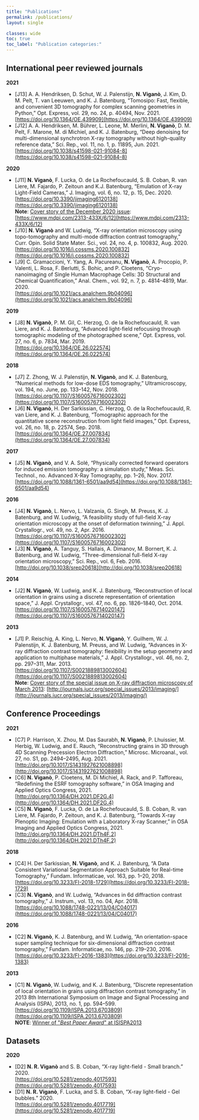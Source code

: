 ```yaml
---
title: "Publications"
permalink: /publications/
layout: single

classes: wide
toc: true
toc_label: "Publication categories:"
---
```


## International peer reviewed journals

**2021**
* <a name="J13">[J13]</a> A. A. Hendriksen, D. Schut, W. J. Palenstijn, **N. Viganò**, J. Kim, D. M. Pelt, T. van Leeuwen, and K. J. Batenburg, “Tomosipo: Fast, flexible, and convenient 3D tomography for complex scanning geometries in Python,” Opt. Express, vol. 29, no. 24, p. 40494, Nov. 2021.  
[https://doi.org/10.1364/OE.439909](https://doi.org/10.1364/OE.439909)
* <a name="J12">[J12]</a> A. A. Hendriksen, M. Bührer, L. Leone, M. Merlini, **N. Viganò**, D. M. Pelt, F. Marone, M. di Michiel, and K. J. Batenburg, “Deep denoising for multi-dimensional synchrotron X-ray tomography without high-quality reference data,” Sci. Rep., vol. 11, no. 1, p. 11895, Jun. 2021.  
[https://doi.org/10.1038/s41598-021-91084-8](https://doi.org/10.1038/s41598-021-91084-8)

**2020**
* <a name="J11">[J11]</a> **N. Viganò**, F. Lucka, O. de La Rochefoucauld, S. B. Coban, R. van Liere, M. Fajardo, P. Zeitoun and K.J. Batenburg, “Emulation of X-ray Light-Field Cameras,” J. Imaging, vol. 6, no. 12, p. 15, Dec. 2020.  
[https://doi.org/10.3390/jimaging6120138](https://doi.org/10.3390/jimaging6120138)  
**Note**: <u>Cover story of the December 2020 issue</u>: [https://www.mdpi.com/2313-433X/6/12](https://www.mdpi.com/2313-433X/6/12)
* <a name="J10">[J10]</a> **N. Viganò** and W. Ludwig, “X-ray orientation microscopy using topo-tomography and multi-mode diffraction contrast tomography,” Curr. Opin. Solid State Mater. Sci., vol. 24, no. 4, p. 100832, Aug. 2020.  
[https://doi.org/10.1016/j.cossms.2020.100832](https://doi.org/10.1016/j.cossms.2020.100832)
* <a name="J9">[J9]</a> C. Gramaccioni, Y. Yang, A. Pacureanu, **N. Viganò**, A. Procopio, P. Valenti, L. Rosa, F. Berlutti, S. Bohic, and P. Cloetens, “Cryo-nanoimaging of Single Human Macrophage Cells: 3D Structural and Chemical Quantification,” Anal. Chem., vol. 92, n. 7, p. 4814-4819, Mar. 2020.  
[https://doi.org/10.1021/acs.analchem.9b04096](https://doi.org/10.1021/acs.analchem.9b04096)

**2019**
* <a name="J8">[J8]</a> **N. Viganò**, P. M. Gil, C. Herzog, O. de la Rochefoucauld, R. van Liere, and K. J. Batenburg, “Advanced light-field refocusing through tomographic modeling of the photographed scene,” Opt. Express, vol. 27, no. 6, p. 7834, Mar. 2019.  
[https://doi.org/10.1364/OE.26.022574](https://doi.org/10.1364/OE.26.022574)

**2018**
* <a name="J7">[J7]</a> Z. Zhong, W. J. Palenstijn, **N. Viganò**, and K. J. Batenburg, “Numerical methods for low-dose EDS tomography,” Ultramicroscopy, vol. 194, no. June, pp. 133–142, Nov. 2018.  
[https://doi.org/10.1107/S1600576716002302](https://doi.org/10.1107/S1600576716002302)
* <a name="J6">[J6]</a> **N. Viganò**, H. Der Sarkissian, C. Herzog, O. de la Rochefoucauld, R. van Liere, and K. J. Batenburg, “Tomographic approach for the quantitative scene reconstruction from light field images,” Opt. Express, vol. 26, no. 18, p. 22574, Sep. 2018.  
[https://doi.org/10.1364/OE.27.007834](https://doi.org/10.1364/OE.27.007834)

**2017**
* <a name="J5">[J5]</a> **N. Viganò**, and V. A. Solé, “Physically corrected forward operators for induced emission tomography: a simulation study,” Meas. Sci. Technol., no. Advanced X-Ray Tomography, pp. 1–26, Nov. 2017.  
[https://doi.org/10.1088/1361-6501/aa9d54](https://doi.org/10.1088/1361-6501/aa9d54)

**2016**
* <a name="J4">[J4]</a> **N. Viganò**, L. Nervo, L. Valzania, G. Singh, M. Preuss, K. J. Batenburg, and W. Ludwig, “A feasibility study of full-field X-ray orientation microscopy at the onset of deformation twinning,” J. Appl. Crystallogr., vol. 49, no. 2, Apr. 2016.  
[https://doi.org/10.1107/S1600576716002302](https://doi.org/10.1107/S1600576716002302)
* <a name="J3">[J3]</a> **N. Viganò**, A. Tanguy, S. Hallais, A. Dimanov, M. Bornert, K. J. Batenburg, and W. Ludwig, “Three-dimensional full-field X-ray orientation microscopy,” Sci. Rep., vol. 6, Feb. 2016.  
[http://doi.org/10.1038/srep20618](http://doi.org/10.1038/srep20618)

**2014**
* <a name="J2">[J2]</a> **N. Viganò**, W. Ludwig, and K. J. Batenburg, “Reconstruction of local orientation in grains using a discrete representation of orientation space,” J. Appl. Crystallogr., vol. 47, no. 6, pp. 1826–1840, Oct. 2014.  
[https://doi.org/10.1107/S1600576714020147](https://doi.org/10.1107/S1600576714020147)

**2013**
* <a name="J1">[J1]</a> P. Reischig, A. King, L. Nervo, **N. Viganò**, Y. Guilhem, W. J. Palenstijn, K. J. Batenburg, M. Preuss, and W. Ludwig, “Advances in X-ray diffraction contrast tomography: flexibility in the setup geometry and application to multiphase materials,” J. Appl. Crystallogr., vol. 46, no. 2, pp. 297–311, Mar. 2013.  
[https://doi.org/10.1107/S0021889813002604](https://doi.org/10.1107/S0021889813002604)  
**Note**: <u>Cover story of the special issue on X-ray diffraction microscopy of March 2013</u>: [http://journals.iucr.org/special_issues/2013/imaging/](http://journals.iucr.org/special_issues/2013/imaging/)

## Conference Proceedings

**2021**
* <a name="C7">[C7]</a> P. Harrison, X. Zhou, M. Das Saurabh, **N. Viganò**, P. Lhuissier, M. Herbig, W. Ludwig, and E. Rauch, “Reconstructing grains in 3D through 4D Scanning Precession Electron Diffraction,” Microsc. Microanal., vol. 27, no. S1, pp. 2494–2495, Aug. 2021.  
[http://doi.org/10.1017/S1431927621008898](http://doi.org/10.1017/S1431927621008898)
* <a name="C6">[C6]</a> **N. Viganò**, P. Cloetens, M. Di Michiel, A. Rack, and P. Tafforeau, “Redefining the ESRF tomography software,” in OSA Imaging and Applied Optics Congress, 2021.  
[http://doi.org/10.1364/DH.2021.DF2G.4](http://doi.org/10.1364/DH.2021.DF2G.4)
* <a name="C5">[C5]</a> **N. Viganò**, F. Lucka, O. de La Rochefoucauld, S. B. Coban, R. van Liere, M. Fajardo, P. Zeitoun, and K. J. Batenburg, “Towards X-ray Plenoptic Imaging: Emulation with a Laboratory X-ray Scanner,” in OSA Imaging and Applied Optics Congress, 2021.  
[http://doi.org/10.1364/DH.2021.DTh4F.2](http://doi.org/10.1364/DH.2021.DTh4F.2)

**2018**
* <a name="C4">[C4]</a> H. Der Sarkissian, **N. Viganò**, and K. J. Batenburg, “A Data Consistent Variational Segmentation Approach Suitable for Real-time Tomography,” Fundam. Informaticae, vol. 163, pp. 1–20, 2018.  
[https://doi.org/10.3233/FI-2018-1729](https://doi.org/10.3233/FI-2018-1729)
* <a name="C3">[C3]</a> **N. Viganò**, and W. Ludwig, “Advances in 6d diffraction contrast tomography,” J. Instrum., vol. 13, no. 04, Apr. 2018.  
[https://doi.org/10.1088/1748-0221/13/04/C04017](https://doi.org/10.1088/1748-0221/13/04/C04017)

**2016**
* <a name="C2">[C2]</a> **N. Viganò**, K. J. Batenburg, and W. Ludwig, “An orientation-space super sampling technique for six-dimensional diffraction contrast tomography,” Fundam. Informaticae, no. 146, pp. 219–230, 2016.  
[https://doi.org/10.3233/FI-2016-1383](https://doi.org/10.3233/FI-2016-1383)

**2013**
* <a name="C1">[C1]</a> **N. Viganò**, W. Ludwig, and K. J. Batenburg, “Discrete representation of local orientation in grains using diffraction contrast tomography,” in 2013 8th International Symposium on Image and Signal Processing and Analysis (ISPA), 2013, no. 1, pp. 594–599.  
[https://doi.org/10.1109/ISPA.2013.6703809](https://doi.org/10.1109/ISPA.2013.6703809)  
**NOTE**: <u>Winner of "<i>Best Paper Award</i>" at ISISPA2013</u>

## Datasets

**2020**
* <a name="D2">[D2]</a> **N. R. Viganò** and S. B. Coban, “X-ray light-field - Small branch.” 2020.  
[https://doi.org/10.5281/zenodo.4017593](https://doi.org/10.5281/zenodo.4017593)
* <a name="D1">[D1]</a> **N. R. Viganò**, F. Lucka, and S. B. Coban, “X-ray light-field - Gel bubbles.” 2020.  
[https://doi.org/10.5281/zenodo.4017719](https://doi.org/10.5281/zenodo.4017719)
